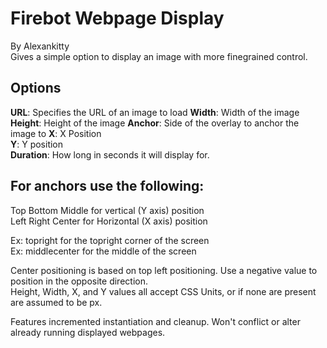 # Firebot Webpage Display
By Alexankitty  
Gives a simple option to display an image with more finegrained control.

## Options
**URL**: Specifies the URL of an image to load
**Width**: Width of the image
**Height**: Height of the image
**Anchor**: Side of the overlay to anchor the image to
**X**: X Position  
**Y**: Y position  
**Duration**: How long in seconds it will display for.  

## For anchors use the following:
Top Bottom Middle for vertical (Y axis) position  
Left Right Center for Horizontal (X axis) position  
  
Ex: topright for the topright corner of the screen  
Ex: middlecenter for the middle of the screen  
  
Center positioning is based on top left positioning. Use a negative value to position in the opposite direction.  
Height, Width, X, and Y values all accept CSS Units, or if none are present are assumed to be px.  
  
Features incremented instantiation and cleanup. Won't conflict or alter already running displayed webpages.  
